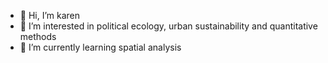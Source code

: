 - 👋 Hi, I’m karen
- 👀 I’m interested in political ecology, urban sustainability and quantitative methods
- 🌱 I’m currently learning spatial analysis 


<!---
akarenjc/akarenjc is a ✨ special ✨ repository because its `README.md` (this file) appears on your GitHub profile.
You can click the Preview link to take a look at your changes.
--->
